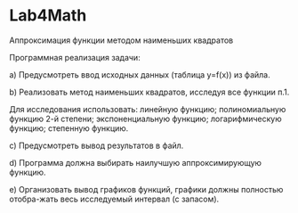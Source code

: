 # Lab4Math
Аппроксимация функции методом наименьших квадратов

Программная реализация задачи:

a)	Предусмотреть ввод исходных данных (таблица y=f(x)) из файла. 

b)	Реализовать метод наименьших квадратов, исследуя все функции п.1. 

  Для исследования использовать: линейную функцию; полиномиальную функцию 2-й степени; экспоненциальную функцию; логарифмическую функцию; 
степенную функцию.

c)	Предусмотреть вывод результатов в файл.

d)	Программа должна выбирать наилучшую аппроксимирующую функцию.

e)	Организовать вывод графиков функций, графики должны полностью отобра-жать весь исследуемый интервал (с запасом).


